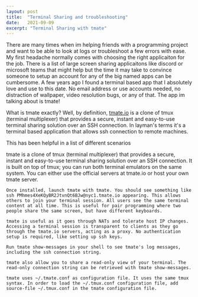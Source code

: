 ```yaml
---
layout: post
title:  "Terminal Sharing and troubleshooting"
date:   2021-09-09
excerpt: "Terminal Sharing with tmate"   
--- 
```



 There are many times when im helping friends with a programming project and want to be able to look at logs or troubleshoot a few errors with ease. My first headache normally comes with choosing the right applicaiton for the job. There is a list of large screen sharing applicaitons like discord or microsoft teams that might help but the time it may take to convince someone to setup an account for any of the big named apps can  be cumbersome. A few years ago I found a terminal based app that I absolutely love and use to this date. No email address or use accounts needed, no distraction of wallpaper, video resolution bugs, or any of that. The app im talking about is tmate! 

 What is tmate exactly? Well, by definition, [tmate.io](https://tmate.io/) is a clone of tmux (terminal multiplexer) that provides a secure, instant and easy-to-use terminal sharing solution over an SSH connection. In layman's terms it's a terminal based application that allows ssh connection to remote machines. 

 This has been helpful in a list of different scenarios 


tmate is a clone of tmux (terminal multiplexer) that provides a secure, instant and easy-to-use terminal sharing solution over an SSH connection. It is built on top of tmux; you can run both terminal emulators on the same system. You can either use the official servers at tmate.io or host your own tmate server.


    Once installed, launch tmate with tmate. You should see something like ssh PMhmes4XeKQyBR2JtvnQt6BJw@nyc1.tmate.io appearing. This allows others to join your terminal session. All users see the same terminal content at all time. This is useful for pair programming where two people share the same screen, but have different keyboards.

    tmate is useful as it goes through NATs and tolerate host IP changes. Accessing a terminal session is transparent to clients as they go through the tmate.io servers, acting as a proxy. No authentication setup is required, like setting up ssh keys.

    Run tmate show-messages in your shell to see tmate's log messages, including the ssh connection string.

    tmate also allow you to share a read-only view of your terminal. The read-only connection string can be retrieved with tmate show-messages.

    tmate uses ~/.tmate.conf as configuration file. It uses the same tmux syntax. In order to load the ~/.tmux.conf configuration file, add source-file ~/.tmux.conf in the tmate configuration file.
